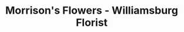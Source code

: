 ---
title: "Morrison's Flowers - Williamsburg Florist"
url: /williamsburg/morrisons-flowers-williamsburg-florist/
shop: florist
---